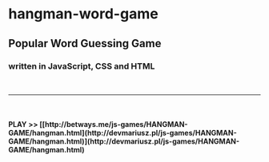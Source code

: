 # hangman-word-game

<h2>Popular Word Guessing Game</h2>
<h3>written in <strong>JavaScript, CSS and HTML</strong> <br/>
</h3>
<br>
<hr>

<br>
<h4>PLAY >>   [[http://betways.me/js-games/HANGMAN-GAME/hangman.html](http://devmariusz.pl/js-games/HANGMAN-GAME/hangman.html)](http://devmariusz.pl/js-games/HANGMAN-GAME/hangman.html)</h4>


